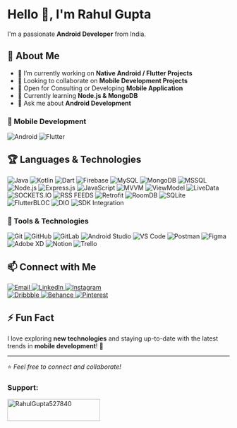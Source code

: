# Hello 👋, I'm Rahul Gupta  

I'm a passionate **Android Developer** from India.  

## 🚀 About Me  
- 🔭 I’m currently working on **Native Android / Flutter Projects**  
- 👯 Looking to collaborate on **Mobile Development Projects**  
- 🤝 Open for Consulting or Developing **Mobile Application**  
- 🌱 Currently learning **Node.js & MongoDB**  
- 💬 Ask me about **Android Development**  


### 📱 Mobile Development  
<p align="left">
  <img src="https://img.shields.io/badge/Android-2a9a5c?style=for-the-badge&logo=android&logoColor=white" alt="Android" />
  <img src="https://img.shields.io/badge/Flutter-02569B?style=for-the-badge&logo=flutter&logoColor=white" alt="Flutter" />
</p>

## 🏆 Languages & Technologies  
<p align="left">
  <img src="https://img.shields.io/badge/Java-007396?style=for-the-badge&logo=java&logoColor=white" alt="Java" />
  <img src="https://img.shields.io/badge/Kotlin-0095D5?style=for-the-badge&logo=kotlin&logoColor=white" alt="Kotlin" />
  <img src="https://img.shields.io/badge/Dart-0175C2?style=for-the-badge&logo=dart&logoColor=white" alt="Dart" />
  <img src="https://img.shields.io/badge/Firebase-FFCA28?style=for-the-badge&logo=firebase&logoColor=white" alt="Firebase" />
  <img src="https://img.shields.io/badge/MySQL-4479A1?style=for-the-badge&logo=mysql&logoColor=white" alt="MySQL" />
  <img src="https://img.shields.io/badge/MongoDB-47A248?style=for-the-badge&logo=mongodb&logoColor=white" alt="MongoDB" />
  <img src="https://img.shields.io/badge/MSSQL-c6d6e2?style=for-the-badge&logo=MSSQL&logoColor=white" alt="MSSQL" />
  <img src="https://img.shields.io/badge/Node.js-339933?style=for-the-badge&logo=node.js&logoColor=white" alt="Node.js" />
  <img src="https://img.shields.io/badge/Express.js-000000?style=for-the-badge&logo=express&logoColor=white" alt="Express.js" />
  <img src="https://img.shields.io/badge/JavaScript-F7DF1E?style=for-the-badge&logo=javascript&logoColor=black" alt="JavaScript" />

  <img src="https://img.shields.io/badge/MVVM-F7DF1E?style=for-the-badge&logo=MVVM&logoColor=black" alt="MVVM" />
  <img src="https://img.shields.io/badge/ViewModel-F7DF1E?style=for-the-badge&logo=ViewModel&logoColor=black" alt="ViewModel" />
  <img src="https://img.shields.io/badge/LiveData-F7DF1E?style=for-the-badge&logo=LiveData&logoColor=black" alt="LiveData" />
  <img src="https://img.shields.io/badge/SOCKETS.IO-F7DF1E?style=for-the-badge&logo=SOCKETS.IO&logoColor=black" alt="SOCKETS.IO" />
  <img src="https://img.shields.io/badge/RSS FEEDS-F7DF1E?style=for-the-badge&logo=RSSFEED&logoColor=black" alt="RSS FEEDS" />
  <img src="https://img.shields.io/badge/Retrofit-F7DF1E?style=for-the-badge&logo=Retrofit&logoColor=black" alt="Retrofit" />
  <img src="https://img.shields.io/badge/RoomDB-F7DF1E?style=for-the-badge&logo=RoomDB&logoColor=black" alt="RoomDB" />
  <img src="https://img.shields.io/badge/SQLite-F7DF1E?style=for-the-badge&logo=SQLite&logoColor=black" alt="SQLite" />
  <img src="https://img.shields.io/badge/FlutterBLOC-F7DF1E?style=for-the-badge&logo=FlutterBLOC&logoColor=black" alt="FlutterBLOC" />
  <img src="https://img.shields.io/badge/DIO-F7DF1E?style=for-the-badge&logo=DIO&logoColor=black" alt="DIO" />
  <img src="https://img.shields.io/badge/SDK Integration-F7DF1E?style=for-the-badge&logo=SDK&logoColor=black" alt="SDK Integration" />
</p>

### 🔧 Tools & Technologies  
<p align="left">
  <img src="https://img.shields.io/badge/Git-F05032?style=for-the-badge&logo=git&logoColor=white" alt="Git" />
  <img src="https://img.shields.io/badge/GitHub-181717?style=for-the-badge&logo=github&logoColor=white" alt="GitHub" />
  <img src="https://img.shields.io/badge/GitLab-FC6D26?style=for-the-badge&logo=gitlab&logoColor=white" alt="GitLab" />
  <img src="https://img.shields.io/badge/Android Studio-3DDC84?style=for-the-badge&logo=android-studio&logoColor=white" alt="Android Studio" />
  <img src="https://img.shields.io/badge/VS Code-007ACC?style=for-the-badge&logo=visual-studio-code&logoColor=white" alt="VS Code" />
  <img src="https://img.shields.io/badge/Postman-FF6C37?style=for-the-badge&logo=postman&logoColor=white" alt="Postman" />
  <img src="https://img.shields.io/badge/Figma-F24E1E?style=for-the-badge&logo=figma&logoColor=white" alt="Figma" />
  <img src="https://img.shields.io/badge/Adobe XD-FF61F6?style=for-the-badge&logo=adobe-xd&logoColor=white" alt="Adobe XD" />
  <img src="https://img.shields.io/badge/Notion-000000?style=for-the-badge&logo=notion&logoColor=white" alt="Notion" />
  <img src="https://img.shields.io/badge/Trello-0052CC?style=for-the-badge&logo=trello&logoColor=white" alt="Trello" />
</p>

## 📫 Connect with Me  
<p align="left">
  <a href="mailto:heyrahul03@gmail.com">
    <img src="https://img.shields.io/badge/Email-D14836?style=for-the-badge&logo=gmail&logoColor=white" alt="Email" />
  </a>
  <a href="https://www.linkedin.com/in/mobiledevrahul/" target="_blank">
    <img src="https://img.shields.io/badge/LinkedIn-0077B5?style=for-the-badge&logo=linkedin&logoColor=white" alt="LinkedIn" />
  </a>
  <a href="https://www.instagram.com/mobiledevrahul/" target="_blank">
    <img src="https://img.shields.io/badge/Instagram-%23E4405F.svg?style=for-the-badge&logo=instagram&logoColor=white" alt="Instagram" />
  </a>
   <br>
  <a href="https://dribbble.com/mobiledevrahul" target="_blank">
    <img src="https://img.shields.io/badge/Dribbble-EA4C89?style=for-the-badge&logo=dribbble&logoColor=white" alt="Dribbble" />
  </a>
  <a href="https://www.behance.net/mobiledevrahul" target="_blank">
    <img src="https://img.shields.io/badge/Behance-1769ff?style=for-the-badge&logo=behance&logoColor=white" alt="Behance" />
  </a>
  <a href="https://in.pinterest.com/mobiledevrahul" target="_blank">
    <img src="https://img.shields.io/badge/Pinterest-%23E60023.svg?style=for-the-badge&logo=pinterest&logoColor=white" alt="Pinterest" />
  </a>
</p>  

## ⚡ Fun Fact  
I love exploring **new technologies** and staying up-to-date with the latest trends in **mobile development**! 🚀  

---
⭐️ *Feel free to connect and collaborate!*  

<h3 align="left">Support:</h3>
<p><a href="https://www.buymeacoffee.com/RahulGupta527840"> <img align="left" src="https://cdn.buymeacoffee.com/buttons/v2/default-yellow.png" height="50" width="210" alt="RahulGupta527840" /></a></p><br><br>
